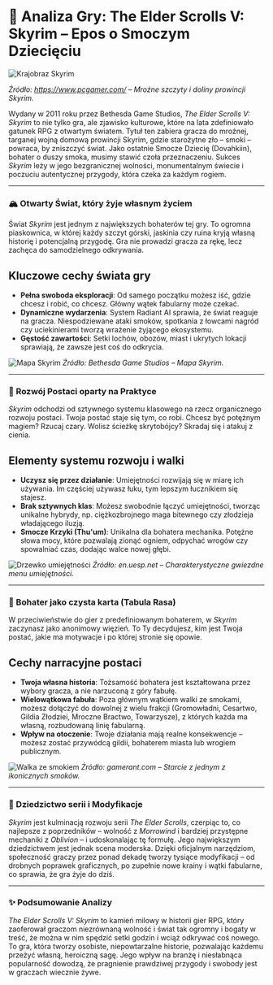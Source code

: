 # 🐲 Analiza Gry: The Elder Scrolls V: Skyrim – Epos o Smoczym Dziecięciu

![Krajobraz Skyrim](https://cdn.mos.cms.futurecdn.net/EY6UtDmMtSWYevpG6ApVCa-650-80.jpg.webp)

*Źródło: https://www.pcgamer.com/ – Mroźne szczyty i doliny prowincji Skyrim.*

Wydany w 2011 roku przez Bethesda Game Studios, *The Elder Scrolls V: Skyrim* to nie tylko gra, ale zjawisko kulturowe, które na lata zdefiniowało gatunek RPG z otwartym światem. Tytuł ten zabiera gracza do mroźnej, targanej wojną domową prowincji Skyrim, gdzie starożytne zło – smoki – powraca, by zniszczyć świat. Jako ostatnie Smocze Dziecię (Dovahkiin), bohater o duszy smoka, musimy stawić czoła przeznaczeniu. Sukces *Skyrim* leży w jego bezgranicznej wolności, monumentalnym świecie i poczuciu autentycznej przygody, która czeka za każdym rogiem.

---

### 🏔️ Otwarty Świat, który żyje własnym życiem

Świat *Skyrim* jest jednym z największych bohaterów tej gry. To ogromna piaskownica, w której każdy szczyt górski, jaskinia czy ruina kryją własną historię i potencjalną przygodę. Gra nie prowadzi gracza za rękę, lecz zachęca do samodzielnego odkrywania.

**Kluczowe cechy świata gry**
---
- **Pełna swoboda eksploracji**: Od samego początku możesz iść, gdzie chcesz i robić, co chcesz. Główny wątek fabularny może czekać.
- **Dynamiczne wydarzenia**: System Radiant AI sprawia, że świat reaguje na gracza. Niespodziewane ataki smoków, spotkania z łowcami nagród czy uciekinierami tworzą wrażenie żyjącego ekosystemu.
- **Gęstość zawartości**: Setki lochów, obozów, miast i ukrytych lokacji sprawiają, że zawsze jest coś do odkrycia.

![Mapa Skyrim](https://images.uesp.net/f/fe/MER-art-Skyrim_Anthology_Map.jpg)
*Źródło: Bethesda Game Studios – Mapa Skyrim.*

---

### 🏹 Rozwój Postaci oparty na Praktyce

*Skyrim* odchodzi od sztywnego systemu klasowego na rzecz organicznego rozwoju postaci. Twoja postać staje się tym, co robi. Chcesz być potężnym magiem? Rzucaj czary. Wolisz ścieżkę skrytobójcy? Skradaj się i atakuj z cienia.

**Elementy systemu rozwoju i walki**
---
- **Uczysz się przez działanie**: Umiejętności rozwijają się w miarę ich używania. Im częściej używasz łuku, tym lepszym łucznikiem się stajesz.
- **Brak sztywnych klas**: Możesz swobodnie łączyć umiejętności, tworząc unikalne hybrydy, np. ciężkozbrojnego maga bitewnego czy złodzieja władającego iluzją.
- **Smocze Krzyki (Thu'um)**: Unikalna dla bohatera mechanika. Potężne słowa mocy, które pozwalają zionąć ogniem, odpychać wrogów czy spowalniać czas, dodając walce nowej głębi.

![Drzewko umiejętności](https://images.uesp.net/d/d8/SR-menu-Skills_Menu.jpg )
*Źródło: en.uesp.net – Charakterystyczne gwiezdne menu umiejętności.*

---

### 📜 Bohater jako czysta karta (Tabula Rasa)

W przeciwieństwie do gier z predefiniowanym bohaterem, w *Skyrim* zaczynasz jako anonimowy więzień. To Ty decydujesz, kim jest Twoja postać, jakie ma motywacje i po której stronie się opowie.

**Cechy narracyjne postaci**
---
- **Twoja własna historia**: Tożsamość bohatera jest kształtowana przez wybory gracza, a nie narzuconą z góry fabułę.
- **Wielowątkowa fabuła**: Poza głównym wątkiem walki ze smokami, możesz dołączyć do dowolnej z wielu frakcji (Gromowładni, Cesartwo, Gildia Złodziei, Mroczne Bractwo, Towarzysze), z których każda ma własną, rozbudowaną linię fabularną.
- **Wpływ na otoczenie**: Twoje działania mają realne konsekwencje – możesz zostać przywódcą gildii, bohaterem miasta lub wrogiem publicznym.

![Walka ze smokiem](https://static0.gamerantimages.com/wordpress/wp-content/uploads/2021/02/Skyrim-Dragonborn-Fighting-Dragon.jpg?q=50&fit=crop&w=825&dpr=1.5)
*Źródło: gamerant.com – Starcie z jednym z ikonicznych smoków.*

---

### 🧱 Dziedzictwo serii i Modyfikacje

*Skyrim* jest kulminacją rozwoju serii *The Elder Scrolls*, czerpiąc to, co najlepsze z poprzedników – wolność z *Morrowind* i bardziej przystępne mechaniki z *Oblivion* – i udoskonalając tę formułę.
Jego największym dziedzictwem jest jednak scena moderska. Dzięki oficjalnym narzędziom, społeczność graczy przez ponad dekadę tworzy tysiące modyfikacji – od drobnych poprawek graficznych, po zupełnie nowe krainy i wątki fabularne, co sprawia, że gra żyje do dziś.

---

### ✨ Podsumowanie Analizy

*The Elder Scrolls V: Skyrim* to kamień milowy w historii gier RPG, który zaoferował graczom niezrównaną wolność i świat tak ogromny i bogaty w treść, że można w nim spędzić setki godzin i wciąż odkrywać coś nowego. To gra, która tworzy osobiste, niepowtarzalne historie, pozwalając każdemu przeżyć własną, heroiczną sagę. Jego wpływ na branżę i niesłabnąca popularność dowodzą, że pragnienie prawdziwej przygody i swobody jest w graczach wiecznie żywe.
